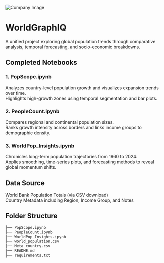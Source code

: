 ![Company Image](https://hlb-poland.global/wp-content/uploads/2018/11/1105361_73037873-1170x550.jpg)

# WorldGraphIQ

A unified project exploring global population trends through comparative analysis, temporal forecasting, and socio-economic breakdowns.

## Completed Notebooks

### 1. PopScope.ipynb  
Analyzes country-level population growth and visualizes expansion trends over time.  
Highlights high-growth zones using temporal segmentation and bar plots.

### 2. PeopleCount.ipynb  
Compares regional and continental population sizes.  
Ranks growth intensity across borders and links income groups to demographic density.

### 3. WorldPop_Insights.ipynb  
Chronicles long-term population trajectories from 1960 to 2024.  
Applies smoothing, time-series plots, and forecasting methods to reveal global momentum shifts.

## Data Source  
World Bank Population Totals (via CSV download)  
Country Metadata including Region, Income Group, and Notes

## Folder Structure

```bash
├── PopScope.ipynb
├── PeopleCount.ipynb
├── WorldPop_Insights.ipynb
├── world_population.csv
├── Meta_country.csv
├── README.md
├── requirements.txt

